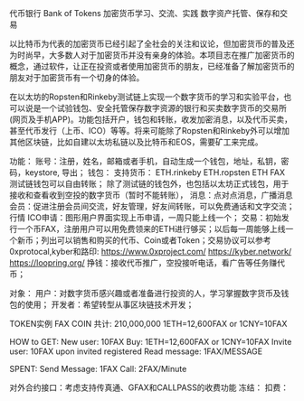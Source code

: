 代币银行
Bank of Tokens
加密货币学习、交流、实践
数字资产托管、保存和交易

以比特币为代表的加密货币已经引起了全社会的关注和议论，但加密货币的普及还为时尚早，大多数人对于加密货币并没有亲身的体验。本项目志在推广加密货币的概念，通过软件，让正在投资或者使用加密货币的朋友，已经准备了解加密货币的朋友对于加密货币有一个切身的体验。

在以太坊的Ropsten和Rinkeby测试链上实现一个数字货币的学习和实验平台，也可以说是一个试验钱包、安全托管保存数字资源的银行和买卖数字货币的交易所(网页及手机APP)。功能包括开户，钱包和转账，收发加密消息，以及代币买卖，甚至代币发行（上币、ICO）等等。将来可能除了Ropsten和Rinkeby外可以增加其他区块链，比如自建以太坊私链以及比特币和EOS，需要矿工来完成。

功能：
账号：注册，姓名，邮箱或者手机，自动生成一个钱包，地址，私钥，密码，keystore, 导出；
钱包：
支持货币：
ETH.rinkeby
ETH.ropsten
ETH
FAX
测试链钱包可以自由转账；
除了测试链的钱包外，也包括以太坊正式钱包，用于接收和查看收到空投的数字货币（暂时不能转账），
消息：点对点消息，广播消息
会员：促进注册会员间交流，好友管理，好友间转账，可以免费通话和文字交流；
行情
ICO申请：图形用户界面实现上币申请，一周只能上线一个；
交易：初始发行一个币FAX，注册用户可以用免费领来的ETH进行够买；以后每一周能够上线一个新币；列出可以销售和购买的代币、Coin或者Token；交易协议可以参考0xprotocal,kyber和路印:
https://www.0xproject.com/
https://kyber.network/
https://loopring.org/
挣钱：接收代币推广，空投接听电话，看广告等任务赚代币；

对象：
用户：对数字货币感兴趣或者准备进行投资的人，学习掌握数字货币及钱包的使用；
开发者：希望转型从事区块链技术开发；

TOKEN实例
FAX COIN
共计: 210,000,000
1ETH=12,600FAX or 1CNY=10FAX

HOW to GET:
New user: 10FAX
Buy: 1ETH=12,600FAX or 1CNY=10FAX
Invite user: 10FAX upon invited registered 
Read message: 1FAX/MESSAGE

SPENT:
Send Message: 1FAX
Call: 2FAX/Minute

对外合约接口：考虑支持传真通、GFAX和CALLPASS的收费功能
冻结：
扣费：
